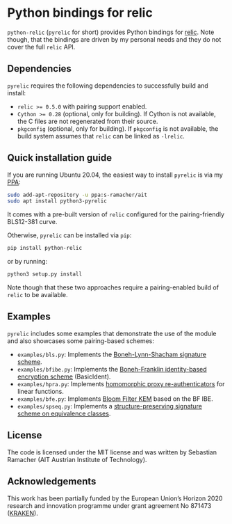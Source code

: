 # Python bindings for relic

`python-relic` (`pyrelic` for short) provides Python bindings for
[relic](https://github.com/relic-toolkit/relic). Note though, that the bindings are driven by my
personal needs and they do not cover the full `relic` API.

## Dependencies

`pyrelic` requires the following dependencies to successfully build and install:
* `relic >= 0.5.0` with pairing support enabled.
* `Cython >= 0.28` (optional, only for building). If Cython is not available, the C files are not
  regenerated from their source.
* `pkgconfig` (optional, only for building). If `pkgconfig` is not available, the build system
  assumes that `relic` can be linked as `-lrelic`.

## Quick installation guide

If you are running Ubuntu 20.04, the easiest way to install `pyrelic` is via my
[PPA](https://launchpad.net/~s-ramacher/+archive/ubuntu/ait):
```sh
sudo add-apt-repository -u ppa:s-ramacher/ait
sudo apt install python3-pyrelic
```
It comes with a pre-built version of `relic` configured for the pairing-friendly BLS12-381 curve.

Otherwise, `pyrelic` can be installed via `pip`:
```sh
pip install python-relic
```
or by running:
```sh
python3 setup.py install
```
Note though that these two approaches require a pairing-enabled build of `relic` to be available.

## Examples

`pyrelic` includes some examples that demonstrate the use of the module and also showcases some
pairing-based schemes:
* `examples/bls.py`: Implements the [Boneh-Lynn-Shacham signature
  scheme](https://doi.org/10.1007%2Fs00145-004-0314-9).
* `examples/bfibe.py`: Implements the [Boneh-Franklin identity-based encryption
  scheme](https://doi.org/10.1007/3-540-44647-8_13) (BasicIdent).
* `examples/hpra.py`: Implements [homomorphic proxy
  re-authenticators](https://doi.org/10.1007/978-3-319-70972-7_7) for linear functions.
* `examples/bfe.py`: Implements [Bloom Filter KEM](https://doi.org/10.1007/978-3-319-78372-7_14)
  based on the BF IBE.
* `examples/spseq.py`: Implements a [structure-preserving signature
  scheme on equivalence classes](https://doi.org/10.1007/978-3-662-45611-8_26).

## License

The code is licensed under the MIT license and was written by Sebastian Ramacher (AIT Austrian
Institute of Technology).

## Acknowledgements

This work has been partially funded by the European Union’s Horizon 2020 research and innovation
programme under grant agreement No 871473 ([KRAKEN](https://krakenh2020.eu/)).
